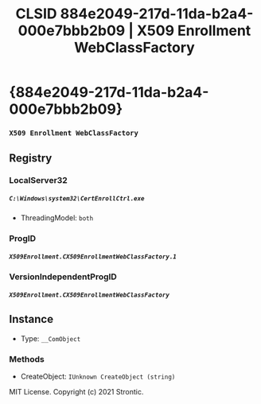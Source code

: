 ﻿---
title: "CLSID 884e2049-217d-11da-b2a4-000e7bbb2b09 | X509 Enrollment WebClassFactory"
excerpt: What is COM-Object CLSID 884e2049-217d-11da-b2a4-000e7bbb2b09?
---

# {884e2049-217d-11da-b2a4-000e7bbb2b09}

### `X509 Enrollment WebClassFactory`

## Registry


### LocalServer32

##### `C:\Windows\system32\CertEnrollCtrl.exe`
* ThreadingModel: `both`

### ProgID

##### `X509Enrollment.CX509EnrollmentWebClassFactory.1`

### VersionIndependentProgID

##### `X509Enrollment.CX509EnrollmentWebClassFactory`

## Instance

* Type: `__ComObject`

### Methods

* CreateObject: `IUnknown CreateObject (string)`

MIT License. Copyright (c) 2021 Strontic.


